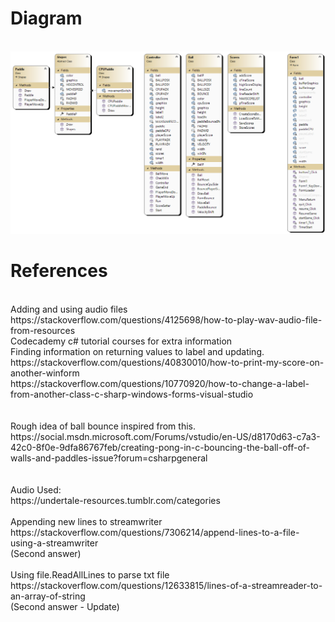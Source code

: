 # Diagram
<br>
<img src ="ClassDiagram1.png">

# References
<br>
Adding and using audio files
<br>
https://stackoverflow.com/questions/4125698/how-to-play-wav-audio-file-from-resources
<br>
Codecademy c# tutorial courses for extra information
<br>
Finding information on returning values to label and updating.
<br>
https://stackoverflow.com/questions/40830010/how-to-print-my-score-on-another-winform
<br>
https://stackoverflow.com/questions/10770920/how-to-change-a-label-from-another-class-c-sharp-windows-forms-visual-studio
<br>
<br>
<br>
Rough idea of ball bounce inspired from this.
<br>
https://social.msdn.microsoft.com/Forums/vstudio/en-US/d8170d63-c7a3-42c0-8f0e-9dfa86767feb/creating-pong-in-c-bouncing-the-ball-off-of-walls-and-paddles-issue?forum=csharpgeneral
<br>
<br>
<br>
Audio Used:
<br>
https://undertale-resources.tumblr.com/categories
<br>
<br>
Appending new lines to streamwriter
<br>
https://stackoverflow.com/questions/7306214/append-lines-to-a-file-using-a-streamwriter
<br>
(Second answer)
<br>
<br>
Using file.ReadAllLines to parse txt file
<br>
https://stackoverflow.com/questions/12633815/lines-of-a-streamreader-to-an-array-of-string
<br>
(Second answer - Update)
